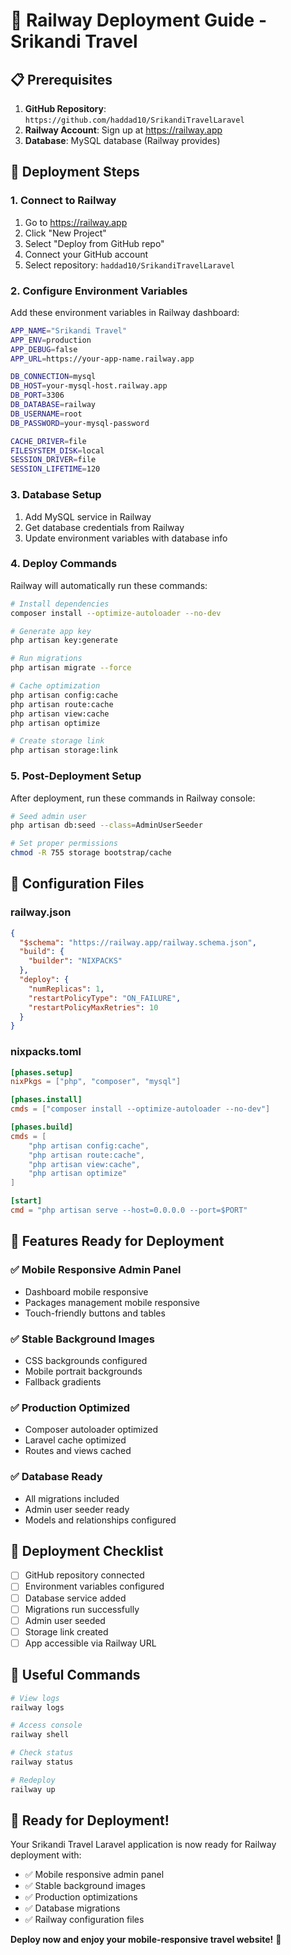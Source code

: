 # 🚀 Railway Deployment Guide - Srikandi Travel

## 📋 Prerequisites

1. **GitHub Repository**: `https://github.com/haddad10/SrikandiTravelLaravel`
2. **Railway Account**: Sign up at https://railway.app
3. **Database**: MySQL database (Railway provides)

## 🚀 Deployment Steps

### 1. **Connect to Railway**

1. Go to https://railway.app
2. Click "New Project"
3. Select "Deploy from GitHub repo"
4. Connect your GitHub account
5. Select repository: `haddad10/SrikandiTravelLaravel`

### 2. **Configure Environment Variables**

Add these environment variables in Railway dashboard:

```bash
APP_NAME="Srikandi Travel"
APP_ENV=production
APP_DEBUG=false
APP_URL=https://your-app-name.railway.app

DB_CONNECTION=mysql
DB_HOST=your-mysql-host.railway.app
DB_PORT=3306
DB_DATABASE=railway
DB_USERNAME=root
DB_PASSWORD=your-mysql-password

CACHE_DRIVER=file
FILESYSTEM_DISK=local
SESSION_DRIVER=file
SESSION_LIFETIME=120
```

### 3. **Database Setup**

1. Add MySQL service in Railway
2. Get database credentials from Railway
3. Update environment variables with database info

### 4. **Deploy Commands**

Railway will automatically run these commands:

```bash
# Install dependencies
composer install --optimize-autoloader --no-dev

# Generate app key
php artisan key:generate

# Run migrations
php artisan migrate --force

# Cache optimization
php artisan config:cache
php artisan route:cache
php artisan view:cache
php artisan optimize

# Create storage link
php artisan storage:link
```

### 5. **Post-Deployment Setup**

After deployment, run these commands in Railway console:

```bash
# Seed admin user
php artisan db:seed --class=AdminUserSeeder

# Set proper permissions
chmod -R 755 storage bootstrap/cache
```

## 🔧 Configuration Files

### **railway.json**
```json
{
  "$schema": "https://railway.app/railway.schema.json",
  "build": {
    "builder": "NIXPACKS"
  },
  "deploy": {
    "numReplicas": 1,
    "restartPolicyType": "ON_FAILURE",
    "restartPolicyMaxRetries": 10
  }
}
```

### **nixpacks.toml**
```toml
[phases.setup]
nixPkgs = ["php", "composer", "mysql"]

[phases.install]
cmds = ["composer install --optimize-autoloader --no-dev"]

[phases.build]
cmds = [
    "php artisan config:cache",
    "php artisan route:cache", 
    "php artisan view:cache",
    "php artisan optimize"
]

[start]
cmd = "php artisan serve --host=0.0.0.0 --port=$PORT"
```

## 📱 Features Ready for Deployment

### ✅ **Mobile Responsive Admin Panel**
- Dashboard mobile responsive
- Packages management mobile responsive
- Touch-friendly buttons and tables

### ✅ **Stable Background Images**
- CSS backgrounds configured
- Mobile portrait backgrounds
- Fallback gradients

### ✅ **Production Optimized**
- Composer autoloader optimized
- Laravel cache optimized
- Routes and views cached

### ✅ **Database Ready**
- All migrations included
- Admin user seeder ready
- Models and relationships configured

## 🎯 **Deployment Checklist**

- [ ] GitHub repository connected
- [ ] Environment variables configured
- [ ] Database service added
- [ ] Migrations run successfully
- [ ] Admin user seeded
- [ ] Storage link created
- [ ] App accessible via Railway URL

## 🔗 **Useful Commands**

```bash
# View logs
railway logs

# Access console
railway shell

# Check status
railway status

# Redeploy
railway up
```

## 🚀 **Ready for Deployment!**

Your Srikandi Travel Laravel application is now ready for Railway deployment with:

- ✅ Mobile responsive admin panel
- ✅ Stable background images
- ✅ Production optimizations
- ✅ Database migrations
- ✅ Railway configuration files

**Deploy now and enjoy your mobile-responsive travel website!** 🎉 